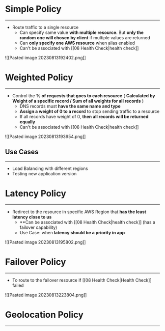 # Simple Policy
---

* Route traffic to a single resource
	* Can specify same value **with multiple resource**. But **only the random one will chosen by client** if multiple values are returned
	* Can **only specify one AWS resource** when alias enabled
	* Can't be associated with [[08 Health Check|health check]]

![[Pasted image 20230813192402.png]]

# Weighted Policy
---

* Control the **% of requests that goes to each resource** ( **Calculated by Weight of a specific record / Sum of all weights for all records** )
	* DNS records must **have the same name and type**
	* **Assign a weight of 0 to a record** to stop sending traffic to a resource
	* If all records have weight of 0, **then all records will be returned equally**
	* Can't be associated with [[08 Health Check|health check]]

![[Pasted image 20230813193954.png]]

## Use Cases
---

* Load Balancing with different regions
* Testing new application version

# Latency Policy
---

* Redirect to the resource in specific AWS Region that **has the least latency close to us**
	* **Can be associated with [[08 Health Check|health check]] (has a failover capability)
	* Use Case: when **latency should be a priority in app**

![[Pasted image 20230813195802.png]]

# Failover Policy
---

* To route to the failover resource if [[08 Health Check|Health Check]] failed

![[Pasted image 20230813223804.png]]

# Geolocation Policy
---

